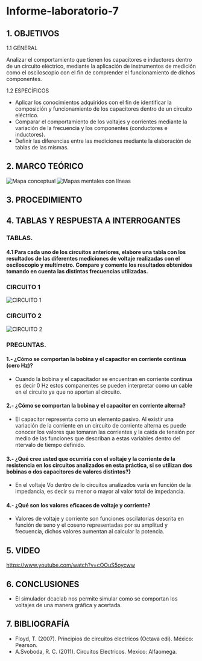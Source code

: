# Informe-laboratorio-7
## 1. OBJETIVOS
   1.1 GENERAL
   
   Analizar el comportamiento que tienen los capacitores e inductores dentro de un circuito eléctrico, mediante la aplicación de instrumentos de medición como el osciloscopio con el fin de comprender el funcionamiento de dichos componentes. 
   
   1.2 ESPECÍFICOS   
   
   * Aplicar los conocimientos adquiridos con el fin de identificar la composición y funcionamiento de los capacitores dentro de un circuito eléctrico.
   * Comparar el comportamiento de los voltajes y corrientes mediante la variación de la frecuencia y los componentes (conductores e inductores).
   * Definir las diferencias entre las mediciones mediante la elaboración de tablas de las mismas.
## 2. MARCO TEÓRICO

![Mapa conceptual](https://user-images.githubusercontent.com/93681159/152893763-9052dac3-110a-4b0f-83c3-e4e663ca8201.jpeg)
![Mapas mentales con líneas](https://user-images.githubusercontent.com/93681159/152896875-119de7f9-6886-4e42-a66f-c79c088d85cb.jpeg)

## 3. PROCEDIMIENTO

## 4. TABLAS Y RESPUESTA A INTERROGANTES 
### TABLAS.
#### 4.1 Para cada uno de los circuitos anteriores, elabore una tabla con los resultados de las diferentes mediciones de voltaje realizadas con el osciloscopio y multímetro. Compare y comente los resultados obtenidos tomando en cuenta las distintas frecuencias utilizadas.
### CIRCUITO 1
![CIRCUITO 1](https://user-images.githubusercontent.com/93893919/152895882-5edc9cb9-2ab9-41e4-a6d7-6e898bd94244.png)
### CIRCUITO 2
![CIRCUITO 2](https://user-images.githubusercontent.com/93893919/152895893-408e0956-1f04-4462-ac86-5fa246b31369.png)
### PREGUNTAS.
#### 1.- ¿Cómo se comportan la bobina y el capacitor en corriente continua (cero Hz)?
* Cuando la bobina y el capacitador se encuentran en corriente continua es decir 0 Hz estos companentes se pueden interpretar como un cable en el circuito ya que no aportan al circuito.
#### 2.- ¿Cómo se comportan la bobina y el capacitor en corriente alterna?
* El capacitor representa como un elemento pasivo. Al existir una variación de la corriente en un circuito de corriente alterna es puede conocer los valores que tomaran las corrientes y la caída de tensión por medio de las funciones que describan a estas variables dentro del ntervalo de tiempo definido.
#### 3.- ¿Qué cree usted que ocurriría con el voltaje y la corriente de la resistencia en los circuitos analizados en esta práctica, si se utilizan dos bobinas o dos capacitores de valores distintos?}
* En el voltaje Vo dentro de lo circuitos analizados varía en función de la impedancia, es decir su menor o mayor al valor total de impedancia.
#### 4.- ¿Qué son los valores eficaces de voltaje y corriente?
* Valores de voltaje y corriente son funciones oscilatorias descrita en función de seno y el coseno representadas por su amplitud y frecuencia, dichos valores aumentan al calcular la potencia.
## 5. VIDEO
https://www.youtube.com/watch?v=cOOuS5oycww
## 6. CONCLUSIONES
* El simulador dcaclab nos permite simular como se comportan los voltajes de una manera gráfica y acertada. 
 
## 7. BIBLIOGRAFÍA 
* Floyd, T. (2007). Principios de circuitos electricos (Octava edi). México: Pearson.
* A.Svoboda, R. C. (2011). Circuitos Electricos. Mexico: Alfaomega.
